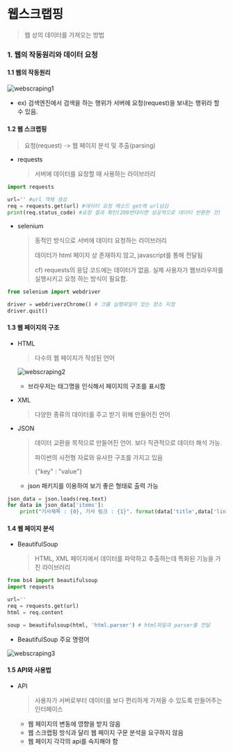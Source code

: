 # 웹스크랩핑

> 웹 상의 데이터를 가져오는 방법



### 1. 웹의 작동원리와 데이터 요청

#### 1.1 웹의 작동원리

![webscraping1](https://user-images.githubusercontent.com/66324083/87876187-47700580-ca11-11ea-923a-5dfc2c9ab95d.png)

* ex) 검색엔진에서 검색을 하는 행위가 서버에 요청(request)을 보내는 행위라 할 수 있음. 

#### 1.2 웹 스크랩핑

> 요청(request) -> 웹 페이지 분석 및 추출(parsing)

* requests

  > 서버에 데이터를 요청할 때 사용하는 라이브러리

``` python
import requests

url='' #url 객체 생성
req = requests.get(url) #데이터 요청 메소드 get에 url넘김
print(req.status_code) #요청 결과 확인(200번대이면 성공적으로 데이터 반환한 것)
```



* selenium

  > 동적인 방식으로 서버에 데이터 요청하는 라이브러리
  >
  > 데이터가 html 페이지 상 존재하지 않고, javascript를 통해 전달됨
  >
  > cf) requests의 응답 코드에는 데이터가 없음. 실제 사용자가 웹브라우저를 실행시키고 요청   하는 방식이 필요함. 

```python
from selenium import webdriver

driver = webdriverzChrome() # 크롬 실행파일이 있는 장소 지정
driver.quit()
```



#### 1.3 웹 페이지의 구조

* HTML

  > 다수의 웹 페이지가 작성된 언어 

  ![webscraping2](https://user-images.githubusercontent.com/66324083/87876241-b2b9d780-ca11-11ea-9263-b5a184f86043.png)

  

  * 브라우저는 태그명을 인식해서 페이지의 구조를 표시함

* XML

  > 다양한 종류의 데이터를 주고 받기 위해 만들어진 언어

* JSON

  > 데이터 교환을 목적으로 만들어진 언어. 보다 직관적으로 데이터 해석 가능.
  >
  > 파이썬의 사전형 자료와 유사한 구조를 가지고 있음
  >
  > {"key" : "value"}

  

  - json 패키지를 이용하여 보기 좋은 형태로 출력 가능

```python
json_data = json.loads(req.text)
for data in json_data['items']:
    print("기사제목 : {0}, 기사 링크 : {1}". format(data['title',data['link']]))
```





#### 1.4 웹 페이지 분석

* BeautifulSoup

  > HTML, XML 페이지에서 데이터를 파악하고 추출하는데 특화된 기능을 가진 라이브러리

```python
from bs4 import beautifulsoup
import requests

url='' 
req = requests.get(url)
html = req.content

soup = beautifulsoup(html, 'html.parser') # html파일과 parser를 전달
```

  *  BeautifulSoup 주요 명령어

![webscraping3](https://user-images.githubusercontent.com/66324083/87876246-b9484f00-ca11-11ea-8a3b-6809a46c7040.png)



#### 1.5 API와 사용법

* API

  > 사용자가 서버로부터 데이터를 보다 편리하게 가져올 수 있도록 만들어주는 인터페이스

  * 웹 페이지의 변동에 영향을 받지 않음
  * 웹 스크랩핑 방식과 달리 웹 페이지 구문 분석을 요구하지 않음
  * 웹 페이지 각각의 api를 숙지해야 함

  







